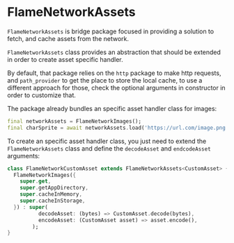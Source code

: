 # FlameNetworkAssets

`FlameNetworkAssets` is bridge package focused in providing a solution to fetch, and cache assets
from the network.

`FlameNetworkAssets` class provides an abstraction that should be extended in order to create
asset specific handler.

By default, that package relies on the `http` package to make http requests, and `path_provider`
to get the place to store the local cache, to use a different approach for those, check the
optional arguments in constructor in order to customize that.

The package already bundles an specific asset handler class for images:

```dart
final networkAssets = FlameNetworkImages();
final charSprite = await networkAssets.load('https://url.com/image.png');
```

To create an specific asset handler class, you just need to extend the `FlameNetworkAssets` class
and define the `decodeAsset` and `endcodeAsset` arguments:

```dart
class FlameNetworkCustomAsset extends FlameNetworkAssets<CustomAsset> {
  FlameNetworkImages({
    super.get,
    super.getAppDirectory,
    super.cacheInMemory,
    super.cacheInStorage,
  }) : super(
          decodeAsset: (bytes) => CustomAsset.decode(bytes),
          encodeAsset: (CustomAsset asset) => asset.encode(),
        );
}
